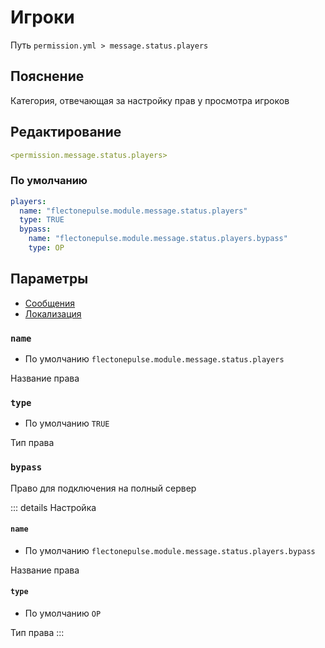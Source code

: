 # Игроки
Путь `permission.yml > message.status.players`

## Пояснение
Категория, отвечающая за настройку прав у просмотра игроков

## Редактирование
```yaml
<permission.message.status.players>
```

### По умолчанию
```yaml
players:
  name: "flectonepulse.module.message.status.players"
  type: TRUE
  bypass:
    name: "flectonepulse.module.message.status.players.bypass"
    type: OP
```

## Параметры

- [Сообщения](/ru/message/status/players/)
- [Локализация](/ru/localizations/ru_ru/message/status/players/)

### `name`
- По умолчанию `flectonepulse.module.message.status.players`

Название права

### `type`
- По умолчанию `TRUE`

Тип права

### `bypass`

Право для подключения на полный сервер

::: details Настройка
#### `name`
- По умолчанию `flectonepulse.module.message.status.players.bypass`

Название права

#### `type`
- По умолчанию `OP`

Тип права
:::

<!--@include: @/ru/parts/permission.md-->

